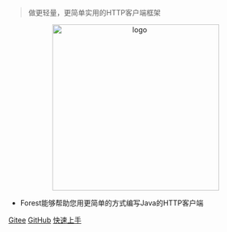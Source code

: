 
> 做更轻量，更简单实用的HTTP客户端框架

<p align="center">
    <img width="330" src="https://dt_flys.gitee.io/forest/media/forest_logo2.png" alt="logo">
</p>


* Forest能够帮助您用更简单的方式编写Java的HTTP客户端

[Gitee](https://gitee.com/dt_flys/forest)
[GitHub](https://github.com/mySingleLive/forest)
[快速上手](#一-新手介绍)
